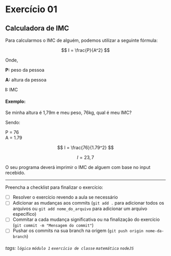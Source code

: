 
# Exercício 01

## Calculadora de IMC

Para calcularmos o IMC de alguém, podemos utilizar a seguinte fórmula:

$$ I = \frac{P}{A^2} $$

Onde,

**P:** peso da pessoa

**A:** altura da pessoa

**I:** IMC

#### Exemplo:

Se minha altura é 1,79m e meu peso, 76kg, qual é meu IMC?

Sendo:

P = 76 \
A = 1.79

$$ I = \frac{76}{1.79^2} $$

$$ I = 23,7 $$

O seu programa deverá imprimir o IMC de alguem com base no input recebido.

---

Preencha a checklist para finalizar o exercício:

- [ ] Resolver o exercício revendo a aula se necessário
- [ ] Adicionar as mudanças aos commits (`git add .` para adicionar todos os arquivos ou `git add nome_do_arquivo` para adicionar um arquivo específico)
- [ ] Commitar a cada mudança significativa ou na finalização do exercício (`git commit -m "Mensagem do commit"`)
- [ ] Pushar os commits na sua branch na origem (`git push origin nome-da-branch`)

###### tags: `lógica` `módulo 1` `exercício de classe` `matemática` `nodeJS`
